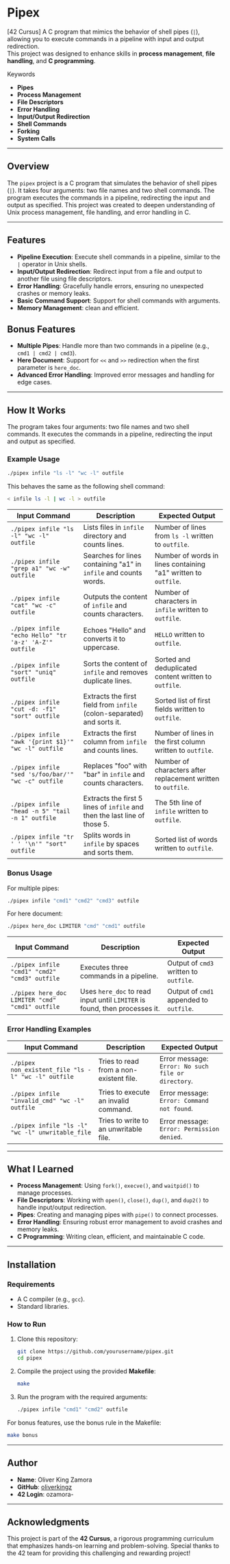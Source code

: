 # Pipex  
[42 Cursus] A C program that mimics the behavior of shell pipes (`|`), allowing you to execute commands in a pipeline with input and output redirection.  
This project was designed to enhance skills in **process management**, **file handling**, and **C programming**.

Keywords  
- **Pipes** 
- **Process Management**
- **File Descriptors**
- **Error Handling**
- **Input/Output Redirection**
- **Shell Commands**
- **Forking**
- **System Calls**

---

## Overview  
The `pipex` project is a C program that simulates the behavior of shell pipes (`|`). It takes four arguments: two file names and two shell commands. The program executes the commands in a pipeline, redirecting the input and output as specified. This project was created to deepen understanding of Unix process management, file handling, and error handling in C.  

---

## Features  
- **Pipeline Execution**: Execute shell commands in a pipeline, similar to the `|` operator in Unix shells.  
- **Input/Output Redirection**: Redirect input from a file and output to another file using file descriptors.  
- **Error Handling**: Gracefully handle errors, ensuring no unexpected crashes or memory leaks.  
- **Basic Command Support**: Support for shell commands with arguments.  
- **Memory Management**: clean and efficient.

## Bonus Features  
- **Multiple Pipes**: Handle more than two commands in a pipeline (e.g., `cmd1 | cmd2 | cmd3`).  
- **Here Document**: Support for `<<` and `>>` redirection when the first parameter is `here_doc`.  
- **Advanced Error Handling**: Improved error messages and handling for edge cases.  

---

## How It Works  
The program takes four arguments: two file names and two shell commands. It executes the commands in a pipeline, redirecting the input and output as specified.

### Example Usage  
```bash
./pipex infile "ls -l" "wc -l" outfile
```  
This behaves the same as the following shell command:  
```bash
< infile ls -l | wc -l > outfile
```

| **Input Command**                                      | **Description**                                                                 | **Expected Output**                                                                 |
|--------------------------------------------------------|---------------------------------------------------------------------------------|-------------------------------------------------------------------------------------|
| `./pipex infile "ls -l" "wc -l" outfile`               | Lists files in `infile` directory and counts lines.                             | Number of lines from `ls -l` written to `outfile`.                                 |
| `./pipex infile "grep a1" "wc -w" outfile`             | Searches for lines containing "a1" in `infile` and counts words.                | Number of words in lines containing "a1" written to `outfile`.                     |
| `./pipex infile "cat" "wc -c" outfile`                 | Outputs the content of `infile` and counts characters.                          | Number of characters in `infile` written to `outfile`.                             |
| `./pipex infile "echo Hello" "tr 'a-z' 'A-Z'" outfile` | Echoes "Hello" and converts it to uppercase.                                    | `HELLO` written to `outfile`.                                                      |
| `./pipex infile "sort" "uniq" outfile`                 | Sorts the content of `infile` and removes duplicate lines.                      | Sorted and deduplicated content written to `outfile`.                              |
| `./pipex infile "cut -d: -f1" "sort" outfile`          | Extracts the first field from `infile` (colon-separated) and sorts it.          | Sorted list of first fields written to `outfile`.                                  |
| `./pipex infile "awk '{print $1}'" "wc -l" outfile`    | Extracts the first column from `infile` and counts lines.                       | Number of lines in the first column written to `outfile`.                          |
| `./pipex infile "sed 's/foo/bar/'" "wc -c" outfile`    | Replaces "foo" with "bar" in `infile` and counts characters.                    | Number of characters after replacement written to `outfile`.                       |
| `./pipex infile "head -n 5" "tail -n 1" outfile`       | Extracts the first 5 lines of `infile` and then the last line of those 5.       | The 5th line of `infile` written to `outfile`.                                     |
| `./pipex infile "tr ' ' '\n'" "sort" outfile`          | Splits words in `infile` by spaces and sorts them.                              | Sorted list of words written to `outfile`.                                         |

### Bonus Usage  
For multiple pipes:  
```bash
./pipex infile "cmd1" "cmd2" "cmd3" outfile
```  

For here document:  
```bash
./pipex here_doc LIMITER "cmd" "cmd1" outfile
```  

| **Input Command**                                      | **Description**                                                                 | **Expected Output**                                                                 |
|--------------------------------------------------------|---------------------------------------------------------------------------------|-------------------------------------------------------------------------------------|
| `./pipex infile "cmd1" "cmd2" "cmd3" outfile`          | Executes three commands in a pipeline.                                          | Output of `cmd3` written to `outfile`.                                             |
| `./pipex here_doc LIMITER "cmd" "cmd1" outfile`        | Uses `here_doc` to read input until `LIMITER` is found, then processes it.      | Output of `cmd1` appended to `outfile`.                                            |

### Error Handling Examples

| **Input Command**                                      | **Description**                                                                 | **Expected Output**                                                                 |
|--------------------------------------------------------|---------------------------------------------------------------------------------|-------------------------------------------------------------------------------------|
| `./pipex non_existent_file "ls -l" "wc -l" outfile`    | Tries to read from a non-existent file.                                         | Error message: `Error: No such file or directory`.                                 |
| `./pipex infile "invalid_cmd" "wc -l" outfile`         | Tries to execute an invalid command.                                            | Error message: `Error: Command not found`.                                         |
| `./pipex infile "ls -l" "wc -l" unwritable_file`       | Tries to write to an unwritable file.                                           | Error message: `Error: Permission denied`.                                         |

---

## What I Learned  
- **Process Management**: Using `fork()`, `execve()`, and `waitpid()` to manage processes.  
- **File Descriptors**: Working with `open()`, `close()`, `dup()`, and `dup2()` to handle input/output redirection.  
- **Pipes**: Creating and managing pipes with `pipe()` to connect processes.  
- **Error Handling**: Ensuring robust error management to avoid crashes and memory leaks.  
- **C Programming**: Writing clean, efficient, and maintainable C code.  

---

## Installation  
### Requirements  
- A C compiler (e.g., `gcc`).  
- Standard libraries.  

### How to Run  
1. Clone this repository:  
   ```bash  
   git clone https://github.com/yourusername/pipex.git  
   cd pipex  
   ```  
2. Compile the project using the provided **Makefile**:  
   ```bash  
   make  
   ```  
3. Run the program with the required arguments:  
   ```bash  
   ./pipex infile "cmd1" "cmd2" outfile
   ```  

For bonus features, use the bonus rule in the Makefile:  
   ```bash  
   make bonus
   ```  

---

## Author  
- **Name**: Oliver King Zamora  
- **GitHub**: [oliverkingz](https://github.com/oliverkingz)  
- **42 Login**: ozamora-  

---

## Acknowledgments  
This project is part of the **42 Cursus**, a rigorous programming curriculum that emphasizes hands-on learning and problem-solving. Special thanks to the 42 team for providing this challenging and rewarding project!  
